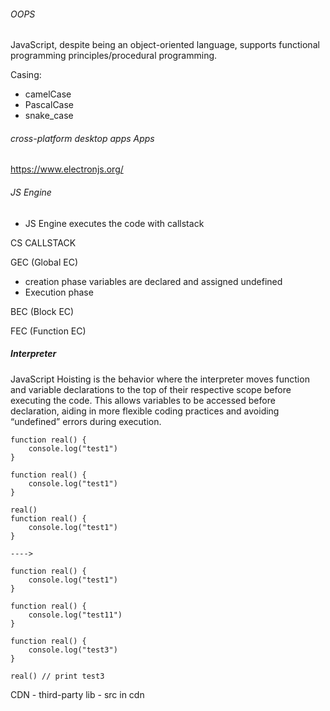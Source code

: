 ###### OOPS
JavaScript, despite being an object-oriented language, supports functional programming principles/procedural programming.

Casing:
- camelCase
- PascalCase
- snake_case

###### cross-platform desktop apps Apps

https://www.electronjs.org/

###### JS Engine

- JS Engine executes the code with callstack

CS CALLSTACK

GEC (Global EC)

- creation phase  variables are declared and assigned undefined
- Execution phase

BEC (Block EC)


FEC (Function EC)


##### Interpreter
JavaScript Hoisting is the behavior where the interpreter moves function and variable declarations to the top of their respective scope before executing the code. This allows variables to be accessed before declaration, aiding in more flexible coding practices and avoiding “undefined” errors during execution.


```
function real() {
    console.log("test1")
}

function real() {
    console.log("test1")
}

real()
function real() {
    console.log("test1")
}

---->

function real() {
    console.log("test1")
}

function real() {
    console.log("test11")
}

function real() {
    console.log("test3")
}

real() // print test3

```

CDN
    - third-party lib
    - src in cdn